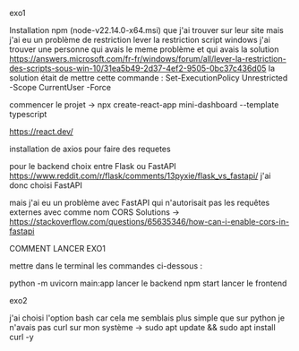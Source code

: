 exo1

Installation npm (node-v22.14.0-x64.msi) que j'ai trouver sur leur site 
mais j'ai eu un problème de restriction
lever la restriction script windows j'ai trouver une personne qui avais le meme problème et qui avais la solution
https://answers.microsoft.com/fr-fr/windows/forum/all/lever-la-restriction-des-scripts-sous-win-10/31ea5b49-2d37-4ef2-9505-0bc37c436d05
la solution était de mettre cette commande : Set-ExecutionPolicy Unrestricted -Scope CurrentUser -Force


commencer le projet -> npx create-react-app mini-dashboard --template typescript

https://react.dev/

installation de axios pour faire des requetes

pour le backend choix entre Flask ou FastAPI
https://www.reddit.com/r/flask/comments/13pyxie/flask_vs_fastapi/
j'ai donc choisi FastAPI

mais j'ai eu un problème avec FastAPI qui n'autorisait pas les requêtes externes avec comme nom CORS
Solutions -> https://stackoverflow.com/questions/65635346/how-can-i-enable-cors-in-fastapi




COMMENT LANCER EXO1


mettre dans le terminal les commandes ci-dessous :

python -m uvicorn main:app           lancer le backend
npm start                            lancer le frontend











exo2

j'ai choisi l'option bash car cela me semblais plus simple que sur python
je n'avais pas curl sur mon système   ->     sudo apt update && sudo apt install curl -y
